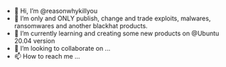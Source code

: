 - 👋 Hi, I’m @reasonwhykillyou
- 👀 I’m only and ONLY publish, change and trade exploits, malwares, ransomwares and another blackhat products.
- 🌱 I’m currently learning and creating some new products on @Ubuntu 20.04 version
- 💞️ I’m looking to collaborate on ...
- 📫 How to reach me ...

<!---
reasonwhykillyou/reasonwhykillyou is a ✨ special ✨ repository because its `README.md` (this file) appears on your GitHub profile.
You can click the Preview link to take a look at your changes.
--->
